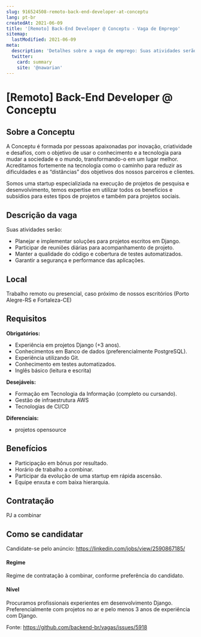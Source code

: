 ```yaml
---
slug: 916524508-remoto-back-end-developer-at-conceptu
lang: pt-br
createdAt: 2021-06-09
title: '[Remoto] Back-End Developer @ Conceptu - Vaga de Emprego'
sitemap:
  lastModified: 2021-06-09
meta:
  description: 'Detalhes sobre a vaga de emprego: Suas atividades serão: - Planejar e implementar soluções para projetos escritos em Django. - Participar de reuniões diárias para acompanhamento de projeto. - Manter a qualidade do código e cobertura de testes automatizados. - Garantir a segurança e performance das aplicações.'
  twitter:
    card: summary
    site: '@nawarian'
---
```


# [Remoto] Back-End Developer @ Conceptu

## Sobre a Conceptu
A Conceptu é formada por pessoas apaixonadas por inovação, criatividade e desafios, com o objetivo de usar o conhecimento e a tecnologia para mudar a sociedade e o mundo, transformando-o em um lugar melhor. Acreditamos fortemente na tecnologia como o caminho para reduzir as dificuldades e as “distâncias” dos objetivos dos nossos parceiros e clientes.

Somos uma startup especializiada na execução de projetos de pesquisa e desenvolvimento, temos expertise em utilizar todos os benefícios e subsídios para estes tipos de projetos e também para projetos sociais.

## Descrição da vaga
Suas atividades serão: 
- Planejar e implementar soluções para projetos escritos em Django. 
- Participar de reuniões diárias para acompanhamento de projeto.
- Manter a qualidade do código e cobertura de testes automatizados.
- Garantir a segurança e performance das aplicações.


## Local
Trabalho remoto ou presencial, caso próximo de nossos escritórios (Porto Alegre-RS e Fortaleza-CE)


## Requisitos

**Obrigatórios:**
- Experiência em projetos Django (+3 anos).
- Conhecimentos em Banco de dados (preferencialmente PostgreSQL).
- Experiência utilizando Git. 
- Conhecimento em testes automatizados.
- Inglês básico (leitura e escrita)

**Desejáveis:**
- Formação em Tecnologia da Informação (completo ou cursando).
- Gestão de infraestrutura AWS
- Tecnologias de CI/CD

**Diferenciais:**
- projetos opensource


## Benefícios
- Participação em bônus por resultado.
- Horário de trabalho a combinar.
- Participar da evolução de uma startup em rápida ascensão.
- Equipe enxuta e com baixa hierarquia.


## Contratação
PJ a combinar

## Como se candidatar
Candidate-se pelo anúncio:  https://linkedin.com/jobs/view/2590867185/

#### Regime
Regime de contratação à combinar, conforme preferência do candidato. 

#### Nível
Procuramos profissionais experientes em desenvolvimento Django. Preferencialmente com projetos no ar e pelo menos 3 anos de experiência com Django. 



Fonte: https://github.com/backend-br/vagas/issues/5918